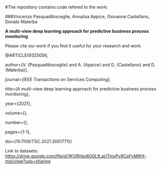 #The repository contains code refered to the work:

###Vincenzo Pasquadibisceglie, Annalisa Appice, Giovanna Castellano, Donato Malerba

**A multi-view deep learning approach for predictive business process monitoring**

Please cite our work if you find it useful for your research and work.

@ARTICLE{9325056,

  author={V. {Pasquadibisceglie} and A. {Appice} and G. {Castellano} and D. {Malerba}},

  journal={IEEE Transactions on Services Computing}, 

  title={A multi-view deep learning approach for predictive business process monitoring}, 

  year={2021},

  volume={},

  number={},

  pages={1-1},

  doi={10.1109/TSC.2021.3051771}}


Link to datasets: https://drive.google.com/file/d/1KVRHsn8G0LfLaUTmxPy9CpFyM9hf-mzi/view?usp=sharing
